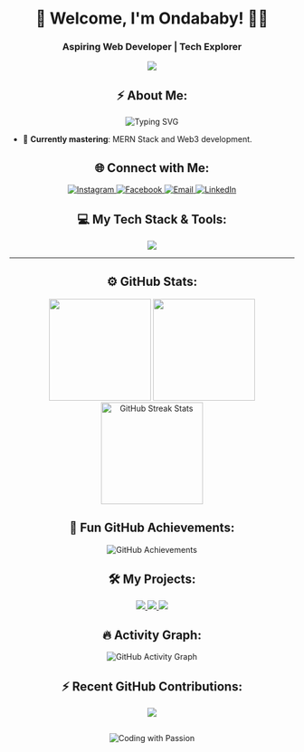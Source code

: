<h1 align="center">🚀 Welcome, I'm Ondababy! 👨‍💻</h1> 
<h3 align="center">Aspiring Web Developer | Tech Explorer</h3>

<p align="center">
  <img src="https://raw.githubusercontent.com/halfrost/halfrost/master/icons/header_.png"/>
</p>



<h2 align="center">⚡ About Me:</h2>

<p align="center">
  <img src="https://readme-typing-svg.demolab.com?font=Fira+Code&size=24&pause=1000&center=true&vCenter=true&width=435&lines=Cute+Masarap+Mapagkumbaba;Mabait,+Hays+Walang+Katulad;MERN+Stack+Explorer;" alt="Typing SVG" />
</p>

- 🌱 **Currently mastering**: MERN Stack and Web3 development.


<h2 align="center">🌐 Connect with Me:</h2>

<p align="center">
  <a href="https://instagram.com/drnphlp" target="_blank">
    <img src="https://img.shields.io/badge/Instagram-%23E4405F.svg?style=for-the-badge&logo=Instagram&logoColor=white" alt="Instagram" />
  </a>
  <a href="https://www.facebook.com/adrianphilip.onda.1" target="_blank">
    <img src="https://img.shields.io/badge/Facebook-%231877F2.svg?style=for-the-badge&logo=Facebook&logoColor=white" alt="Facebook" />
  </a>
  <a href="mailto:adrianonda373@gmail.com" target="_blank">
    <img src="https://img.shields.io/badge/Email-%23D14836.svg?style=for-the-badge&logo=GMail&logoColor=white" alt="Email" />
  </a>
  <a href="https://www.linkedin.com/in/adrian-philip-onda-b273a4254/" target="_blank">
    <img src="https://img.shields.io/badge/LinkedIn-%230A66C2.svg?style=for-the-badge&logo=linkedin&logoColor=white" alt="LinkedIn" />
  </a>
</p>



<h2 align="center">💻 My Tech Stack & Tools:</h2>

<p align="center">
  <img src="https://skillicons.dev/icons?i=js,ts,react,nodejs,mongodb,express,laravel,php,python,html,css,bootstrap,git,github,docker,vscode" />
</p>

---

<h2 align="center">⚙️ GitHub Stats:</h2>

<div align="center">
  <img height="180em" src="https://github-readme-stats.vercel.app/api?username=ondababy&show_icons=true&theme=radical&count_private=true"/>
  <img height="180em" src="https://github-readme-stats.vercel.app/api/top-langs/?username=ondababy&layout=compact&langs_count=10&theme=radical" />
</div>

<div align="center">
  <img height="180em" src="https://github-readme-streak-stats.herokuapp.com/?user=ondababy&theme=radical" alt="GitHub Streak Stats" />
</div>



<h2 align="center">🚀 Fun GitHub Achievements:</h2>
<p align="center">
  <img src="https://github-profile-trophy.vercel.app/?username=ondababy&theme=matrix&margin-w=15&row=1&column=6" alt="GitHub Achievements" />
</p>


<h2 align="center">🛠️ My Projects:</h2>

<p align="center">
  <a href="https://github.com/ondababy/MERNApp-Project">
    <img src="https://img.shields.io/badge/Project%201-MERN%20Stack-red?style=for-the-badge" />
  </a>
  <a href="https://github.com/ondababy/python-project">
    <img src="https://img.shields.io/badge/Project%202-Python-blue?style=for-the-badge"/>
  </a>
  <a href="https://github.com/ondababy/Laravel-Javascript-System">
    <img src="https://img.shields.io/badge/Project%203-Laravel-red?style=for-the-badge"/>
  </a>

</p>

<h2 align="center">🔥 Activity Graph:</h2>
<p align="center">
  <img src="https://github-readme-activity-graph.vercel.app/graph?username=ondababy&theme=dracula&bg_color=0d1117&color=ff00ff&line=ffffff&point=ff00ff&hide_border=true" alt="GitHub Activity Graph" />
</p>

<h2 align="center">⚡ Recent GitHub Contributions:</h2>
<p align="center">
  <img src="https://github-contribution-stats.vercel.app/api/?username=ondababy"/>
</p>

<h2 align="center"></></h2>

<p align="center">
  <img src="https://img.shields.io/badge/Coding%20with%20Passion-FFD700?style=for-the-badge&logo=heart" alt="Coding with Passion" />
</p>
